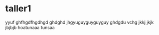# taller1
yyuf
ghfhgdfhgdhgd
ghdghd
jhgyuguyguyguyguy
ghdgdu vchg
jkkj
jkjk
jbjbjb
hoatunaaa
tunsaa
